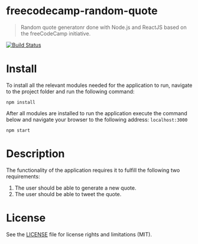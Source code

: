 # freecodecamp-random-quote
> Random quote generatonr done with Node.js and ReactJS based on the freeCodeCamp initiative.

[![Build Status](https://travis-ci.org/hristo-tanev/freecodecamp-random-quote.svg?branch=master)](https://travis-ci.org/hristo-tanev/freecodecamp-random-quote)

# Install
To install all the relevant modules needed for the application to run, navigate to the project folder and run the following command:
```
npm install
```
After all modules are installed to run the application execute the command below and navigate your browser to the following address: ```localhost:3000```
```
npm start
```

# Description
The functionality of the application requires it to fulfill the following two requirements:
  1. The user should be able to generate a new quote.
  1. The user should be able to tweet the quote.

# License
See the [LICENSE](https://github.com/hristo-tanev/freecodecamp-markdown-previewer/LICENSE) file for license rights and limitations (MIT).
